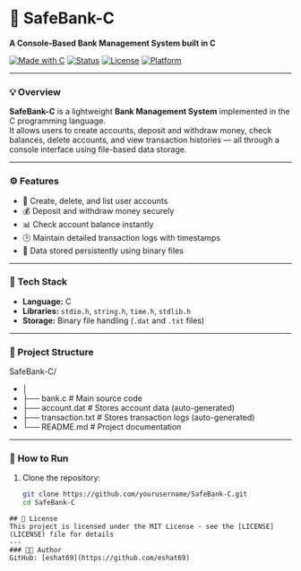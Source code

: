 # 🏦 SafeBank-C  
**A Console-Based Bank Management System built in C**

[![Made with C](https://img.shields.io/badge/Made%20with-C-blue.svg)](https://en.wikipedia.org/wiki/C_(programming_language))
[![Status](https://img.shields.io/badge/Status-Active-success.svg)]()
[![License](https://img.shields.io/badge/License-MIT-lightgrey.svg)]()
[![Platform](https://img.shields.io/badge/Platform-Windows%20%7C%20Linux%20%7C%20macOS-blue.svg)]()


---

### 💡 **Overview**
**SafeBank-C** is a lightweight **Bank Management System** implemented in the C programming language.  
It allows users to create accounts, deposit and withdraw money, check balances, delete accounts, and view transaction histories — all through a console interface using file-based data storage.

---

### ⚙️ **Features**
- 🧾 Create, delete, and list user accounts  
- 💰 Deposit and withdraw money securely  
- 📊 Check account balance instantly  
- 🕒 Maintain detailed transaction logs with timestamps  
- 💾 Data stored persistently using binary files  

---

### 🧱 **Tech Stack**
- **Language:** C  
- **Libraries:** `stdio.h`, `string.h`, `time.h`, `stdlib.h`  
- **Storage:** Binary file handling (`.dat` and `.txt` files)  

---
### **📘 Project Structure**
SafeBank-C/
- │
- ├── bank.c              # Main source code
- ├── account.dat         # Stores account data (auto-generated)
- ├── transaction.txt     # Stores transaction logs (auto-generated)
- └── README.md           # Project documentation
---
### 🚀 **How to Run**
1. Clone the repository:
   ```bash
   git clone https://github.com/yourusername/SafeBank-C.git
   cd SafeBank-C
```
## 📄 License
This project is licensed under the MIT License - see the [LICENSE](LICENSE) file for details
---
### 👨‍💻 Author
GitHub: [eshat69](https://github.com/eshat69)
